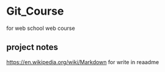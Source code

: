 # Git_Course
for web school web course 
## project notes
https://en.wikipedia.org/wiki/Markdown for  write in reaadme 

